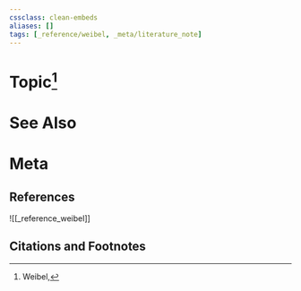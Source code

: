 ```yaml
---
cssclass: clean-embeds
aliases: []
tags: [_reference/weibel, _meta/literature_note]
---
```

# Topic[^1]

# See Also

# Meta
## References
![[_reference_weibel]]


## Citations and Footnotes
[^1]: Weibel, 